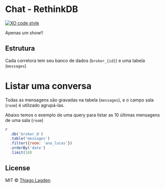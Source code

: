 # Chat - RethinkDB

[![XO code style][xo-img]][xo]

[xo-img]:        https://img.shields.io/badge/code_style-XO-5ed9c7.svg
[xo]:            https://github.com/sindresorhus/xo

Apenas um show!!

## Estrutura

Cada corretora tem seu banco de dados (`broker_{id}`) e uma tabela (`messages`)

# Listar uma conversa

Todas as mensagens são gravadas na tabela (`messages`), 
e o campo sala (`room`) é utilizado agrupá-las.

Abaixo temos o exemplo de uma query para listar as 10 últimas mensagens de uma sala (`room`)

```javascript
r
  .db('broker_8')
  .table('messages')
  .filter({room: 'ana_lucas'})
  .orderBy('date')
  .limit(10)
```


## License

MIT © [Thiago Lagden](http://lagden.in)
